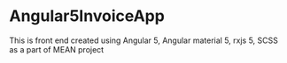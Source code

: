 # Angular5InvoiceApp
This is front end created using Angular 5, Angular material 5, rxjs 5, SCSS as a part of MEAN project

